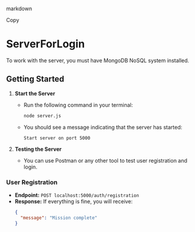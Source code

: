 markdown

Copy
# ServerForLogin

To work with the server, you must have MongoDB NoSQL system installed.

## Getting Started

1. **Start the Server**
   - Run the following command in your terminal:
     ```bash
     node server.js
     ```
   - You should see a message indicating that the server has started:
     ```
     Start server on port 5000
     ```

2. **Testing the Server**
   - You can use Postman or any other tool to test user registration and login.

### User Registration

- **Endpoint:** `POST localhost:5000/auth/registration`
- **Response:** If everything is fine, you will receive:
  ```json
  {
    "message": "Mission complete"
  }
